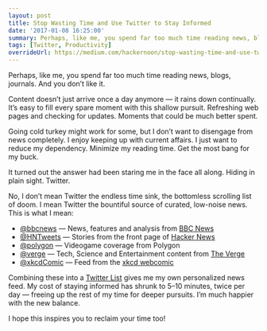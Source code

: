 ```yaml
---
layout: post
title: Stop Wasting Time and Use Twitter to Stay Informed
date: '2017-01-08 16:25:00'
summary: Perhaps, like me, you spend far too much time reading news, blogs, journals. And you don’t like it ...
tags: [Twitter, Productivity]
overrideUrl: https://medium.com/hackernoon/stop-wasting-time-and-use-twitter-to-stay-informed-d7e7363b58d3
---
```


Perhaps, like me, you spend far too much time reading news, blogs, journals. And you don’t like it.

Content doesn’t just arrive once a day anymore — it rains down continually. It’s easy to fill every spare moment with this shallow pursuit. Refreshing web pages and checking for updates. Moments that could be much better spent.

Going cold turkey might work for some, but I don’t want to disengage from news completely. I enjoy keeping up with current affairs. I just want to reduce my dependency. Minimize my reading time. Get the most bang for my buck.

It turned out the answer had been staring me in the face all along. Hiding in plain sight. Twitter.

No, I don’t mean Twitter the endless time sink, the bottomless scrolling list of doom. I mean Twitter the bountiful source of curated, low-noise news. This is what I mean:

* <a href="https://twitter.com/bbcnews" target="_blank">@bbcnews</a> — News, features and analysis from <a href="http://www.bbc.co.uk/news" targer="_blank">BBC News</a>
* <a href="https://twitter.com/HNTweets" target="_blank">@HNTweets</a> — Stories from the front page of <a href="https://news.ycombinator.com/" target="_blank">Hacker News</a>
* <a href="https://twitter.com/polygon" target="_blank">@polygon</a> — Videogame coverage from Polygon
* <a href="https://twitter.com/verge" target="_blank">@verge</a> — Tech, Science and Entertainment content from <a href="http://www.theverge.com/" target="_blank">The Verge</a>
* <a href="https://twitter.com/xkcdComic" target="_blank">@xkcdComic</a> — Feed from the <a href="http://xkcd.com/" target="_blank">xkcd webcomic</a>

Combining these into a <a href="https://twitter.com/jamesfmackenzie/lists/news-feed" target="_blank">Twitter List</a> gives me my own personalized news feed. My cost of staying informed has shrunk to 5–10 minutes, twice per day — freeing up the rest of my time for deeper pursuits. I’m much happier with the new balance.

I hope this inspires you to reclaim your time too!




